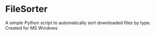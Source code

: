 # FileSorter
A simple Python script to automatically sort downloaded files by type. Created for MS Windows
